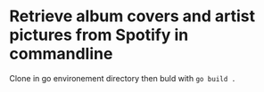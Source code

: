 
# Retrieve album covers and artist pictures from Spotify in commandline

Clone in go environement directory then buld with `go build .`
